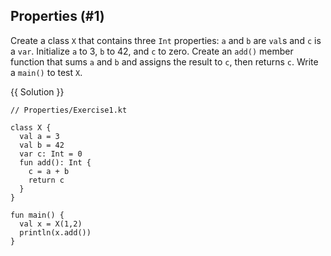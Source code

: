 ## Properties (#1)

Create a class `X` that contains three `Int` properties: `a` and `b` are `val`s
and `c` is a `var`. Initialize `a` to 3, `b` to 42, and `c` to zero. Create an
`add()` member function that sums `a` and `b` and assigns the result to `c`,
then returns `c`. Write a `main()` to test `X`.

{{ Solution }}
```
// Properties/Exercise1.kt

class X {
  val a = 3
  val b = 42
  var c: Int = 0
  fun add(): Int {
    c = a + b
    return c
  }
}

fun main() {
  val x = X(1,2)
  println(x.add())
}
```